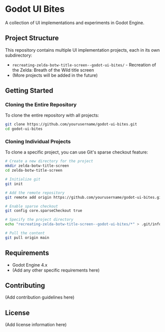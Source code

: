 # Godot UI Bites

A collection of UI implementations and experiments in Godot Engine.

## Project Structure

This repository contains multiple UI implementation projects, each in its own subdirectory:

- `recreating-zelda-botw-title-screen--godot-ui-bites/` - Recreation of the Zelda: Breath of the Wild title screen
- (More projects will be added in the future)

## Getting Started

### Cloning the Entire Repository

To clone the entire repository with all projects:

```bash
git clone https://github.com/yourusername/godot-ui-bites.git
cd godot-ui-bites
```

### Cloning Individual Projects

To clone a specific project, you can use Git's sparse checkout feature:

```bash
# Create a new directory for the project
mkdir zelda-botw-title-screen
cd zelda-botw-title-screen

# Initialize git
git init

# Add the remote repository
git remote add origin https://github.com/yourusername/godot-ui-bites.git

# Enable sparse checkout
git config core.sparseCheckout true

# Specify the project directory
echo "recreating-zelda-botw-title-screen--godot-ui-bites/*" > .git/info/sparse-checkout

# Pull the content
git pull origin main
```

## Requirements

- Godot Engine 4.x
- (Add any other specific requirements here)

## Contributing

(Add contribution guidelines here)

## License

(Add license information here) 
